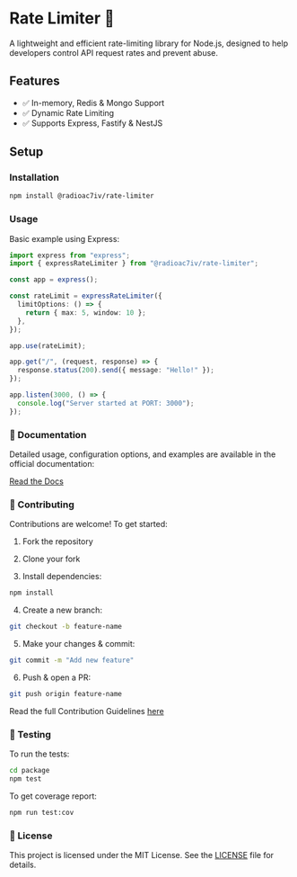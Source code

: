 # Rate Limiter 🚀

A lightweight and efficient rate-limiting library for Node.js, designed to help developers control API request rates and prevent abuse.

## Features

- ✅ In-memory, Redis & Mongo Support
- ✅ Dynamic Rate Limiting
- ✅ Supports Express, Fastify & NestJS

## Setup

### Installation

```bash
npm install @radioac7iv/rate-limiter
```

### Usage

Basic example using Express:

```typescript
import express from "express";
import { expressRateLimiter } from "@radioac7iv/rate-limiter";

const app = express();

const rateLimit = expressRateLimiter({
  limitOptions: () => {
    return { max: 5, window: 10 };
  },
});

app.use(rateLimit);

app.get("/", (request, response) => {
  response.status(200).send({ message: "Hello!" });
});

app.listen(3000, () => {
  console.log("Server started at PORT: 3000");
});
```

### 📖 Documentation

Detailed usage, configuration options, and examples are available in the official documentation:

[Read the Docs](https://rate-limiter.0xradioactiv.xyz/)

### 🤝 Contributing

Contributions are welcome! To get started:

1. Fork the repository
2. Clone your fork

3. Install dependencies:

```bash
npm install
```

4. Create a new branch:

```bash
git checkout -b feature-name
```

5. Make your changes & commit:

```bash
git commit -m "Add new feature"
```

6. Push & open a PR:

```bash
git push origin feature-name
```

Read the full Contribution Guidelines [here](./CONTRIBUTING.md)

### 🧪 Testing

To run the tests:

```bash
cd package
npm test
```

To get coverage report:

```bash
npm run test:cov
```

### 📜 License

This project is licensed under the MIT License. See the [LICENSE](./LICENSE) file for details.
